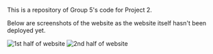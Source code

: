This is a repository of Group 5's code for Project 2.

Below are screenshots of the website as the website itself hasn't been deployed yet.

![1st half of website](https://github.com/arthurphung01/ECE-4318-Group-5-Projects/blob/main/Project%202/Question%204/Website/first%20half%20of%20website.jpg)
![2nd half of website](https://github.com/arthurphung01/ECE-4318-Group-5-Projects/blob/main/Project%202/Question%204/Website/second%20half%20of%20website.jpg)

